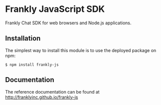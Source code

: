 Frankly JavaScript SDK
==========

Frankly Chat SDK for web browsers and Node.js applications.

Installation
------------

The simplest way to install this module is to use the deployed package on npm:
```
$ npm install frankly-js
```

Documentation
-------------

The reference documentation can be found at http://franklyinc.github.io/frankly-js
